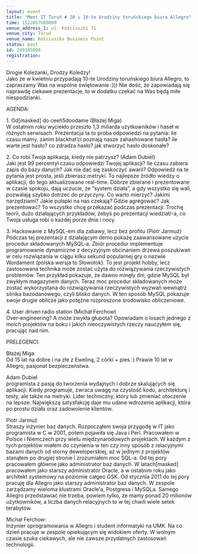 ```yaml
---
layout: event
title: "Meet IT Toruń # 20 i 10-te Urodziny toruńskiego biura Allegro"
time: 1522857600000
venue_address_1: ul. Kościuszki 71
venue_city: Toruń
venue_name: Kościuszko Business Point
status: past
id: 249185099
registration: 
---
```


<p>Drogie Koleżanki, Drodzy Koledzy!
  <br/>Jako że w kwietniu przypadają 10-te Urodziny toruńskiego biura Allegro, to zapraszamy Was na wspólne świętowanie :))) Nie dość, że zapowiadają się naprawdę ciekawe prezentacje, to w dodatku czekać na Was będą miłe niespodzianki.</p>
<p>AGENDA:</p>
<p>1. Od[masked] do ceeh5doodame (Błażej Miga)
  <br/>W ostatnim roku wyciekło przeszło 1,3 miliarda użytkowników i haseł w różnych serwisach. Prezentacja ta to próba odpowiedzi na pytania: ile czasu mamy, zanim blackhat’ci poznają nasze zahashowane hasła? ile warte jest hasło? co zdradza hasło? jak stworzyć
  hasło doskonałe?</p>
<p>2. Co robi Twoja aplikacja, kiedy nie patrzysz? (Adam Dubiel)
  <br/>Jaki jest 99 percentyl czasu odpowiedzi Twojej aplikacji? Ile czasu zabiera zapis do bazy danych? Jak nie dać się zaskoczyć awarii? Odpowiedź na te pytania jest prosta, jeśli zbierasz metryki. To najlepsze źródło wiedzy o aplikacji, do tego aktualizowane
  real-time. Dobrze zbierane i prezentowane w czasie spokoju, dają uczucie, że “system działa”, a gdy wszystko się wali, pozwalają szybko dotrzeć do przyczyny. Co warto mierzyć? Jakimi narzędziami? Jakie pułapki na nas czekają? Gdzie agregować? Jak prezentować?
  To wszystko chcę przekazać podczas prezentacji. Trochę teorii, dużo działających przykładów, żebyś po prezentacji wiedział/-a, co Twoja usługa robi o każdej porze dnia i nocy.</p>
<p>3. Hackowanie z MySQL-em dla zabawy, lecz bez profitu (Piotr Jarmuż)
  <br/>Podczas tej prezentacji z działającym demo pokażę zaawansowane użycie procedur składowanych MySQL-a. Zbiór procedur implementuje programowanie dynamiczne z decyzyjnym obcinaniem drzewa poszukiwań w celu rozwiązania w ciągu kilku sekund popularnej gry
  o nazwie Wordament (polska wersja to Słowotok). To jest projekt hobby, lecz zastosowana technika może zostać użyta do rozwiązywania rzeczywistych problemów. Ten przykład pokazuje, że dawno minęły dni, gdzie MySQL był zwykłym magazynem danych. Teraz
  moc procedur składowanych może zostać wykorzystana do rozwiązywania rzeczywistych wyzwań wewnątrz silnika bazodanowego, czyli blisko danych. W ten sposób MySQL pokazuje swoje drugie oblicze jako potężne rozproszone środowisko obliczeniowe.</p>
<p>4. User driven radio station (Michał Ferchow)
  <br/>Over-engineering? A może zwykła głupota? Opowiadam o losach jednego z moich projektów na boku i jakich nieoczywistych rzeczy nauczyłem się, pracując nad nim.</p>
<p>PRELEGENCI:</p>
<p>Błażej Miga
  <br/>Od 15 lat na dobre i na złe z Eweliną, 2 córki + pies :) Prawie 10 lat w Allegro, pasjonat bezpieczeństwa.</p>
<p>Adam Dubiel
  <br/>programista z pasją do tworzenia wydajnych i dobrze skalujących się aplikacji. Kiedy programuje, zwraca uwagę na czystość kodu, architekturę i testy, ale także na metryki. Lider techniczny, który lub zmieniać otoczenie na lepsze. Największą satysfakcję
  daje mu udane wdrożenie aplikacji, która po prostu działa oraz zadowolenie klientów.</p>
<p>Piotr Jarmuż
  <br/>Straszy inżynier baz danych. Rozpocząłem swoja przygodę w IT jako programista w C w 2001, potem pojawiła się Java i Perl. Pracowałem w Polsce i Niemczech przy wielu międzynarodowych projektach. W każdym z tych projektów miałem do czynienia w ten czy
  inny sposób z relacyjnymi bazami danych od storny deweloperskiej, aż w jednym z projektów stanąłem po drugiej stronie i zrozumiałem moc SQL-a. Od tej pory pracowałem głównie jako administrator baz danych. W latach[masked] pracowałem jako starszy administrator
  Oracle, a w ostatnim roku jako architekt systemowy na poziomie całgeo GSK. Od stycznia 2011 do tej pory pracuję dla Allegro jako starszy administrator baz danych. W zespole zarządzamy wieloma klustrami Oracle'a, Postgresa i MySQLa. Samego Allegro przedstawiać
  nie trzeba, powiem tylko, że mamy ponad 20 milionów użytkowników, a liczba danych relacyjnych to w tej chwili wiele setek terabytów.</p>
<p>Michał Ferchow:
  <br/>Inżynier oprogramowania w Allegro i student informatyki na UMK. Na co dzień pracuje w zespole opiekującym się widokiem oferty. W wolnym czasie szuka ciekawych, ale nie zawsze przydatnych zastosowań technologii.</p>
